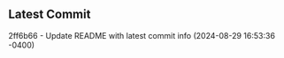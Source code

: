 
## Latest Commit
2ff6b66 - Update README with latest commit info (2024-08-29 16:53:36 -0400) <Yunxi-Zhou>
